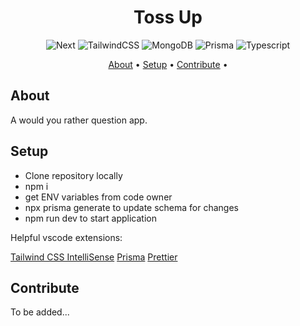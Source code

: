 <h1 align="center">Toss Up</h1>

<div align="center">

![Next](https://img.shields.io/badge/Next.js-000000.svg?style=for-the-badge&logo=nextdotjs&logoColor=white)
![TailwindCSS](https://img.shields.io/badge/-TailwindCSS-000?&logo=tailwindcss&style=for-the-badge)
![MongoDB](https://img.shields.io/badge/-MongoDB-000?&logo=MongoDB&style=for-the-badge)
![Prisma](https://img.shields.io/badge/-Prisma-000?&logo=Prisma&style=for-the-badge)
![Typescript](https://img.shields.io/badge/TypeScript-3178C6.svg?style=for-the-badge&logo=TypeScript&logoColor=white)

</div>

<p align="center">
  <a href="#about">About</a> •
  <a href="#setup">Setup</a> •
  <a href="#contribute">Contribute</a> •
</p>

## About

A would you rather question app.

## Setup

- Clone repository locally
- npm i
- get ENV variables from code owner
- npx prisma generate to update schema for changes
- npm run dev to start application

Helpful vscode extensions:

[Tailwind CSS IntelliSense](https://marketplace.visualstudio.com/items?itemName=bradlc.vscode-tailwindcss)
[Prisma](https://marketplace.visualstudio.com/items?itemName=Prisma.prisma)
[Prettier](https://marketplace.visualstudio.com/items?itemName=esbenp.prettier-vscode)

## Contribute

To be added...
